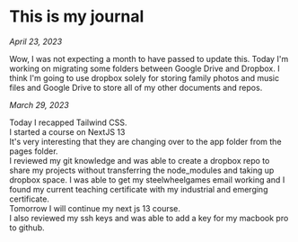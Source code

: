# This is my journal

_April 23, 2023_

Wow, I was not expecting a month to have passed to update this. Today I'm working on migrating some folders between Google Drive and Dropbox. I think I'm going to use dropbox solely for storing family photos and music files and Google Drive to store all of my other documents and repos.

_March 29, 2023_

Today I recapped Tailwind CSS.  
I started a course on NextJS
13  
It's very interesting that they are changing over to the app folder from the pages folder.  
I reviewed my git knowledge and was able to create a dropbox repo to share my projects without transferring the node_modules and taking up dropbox space.
I was able to get my steelwheelgames email working and I found my current teaching certificate with my industrial and emerging certificate.  
Tomorrow I will continue my next js 13 course.  
I also reviewed my ssh keys and was able to add a key for my macbook pro to github.
